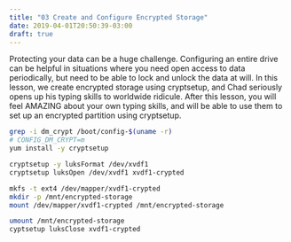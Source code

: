 ```yaml
---
title: "03 Create and Configure Encrypted Storage"
date: 2019-04-01T20:50:39-03:00
draft: true
---
```


Protecting your data can be a huge challenge. Configuring an entire drive can be helpful in situations where you need open access to data periodically, but need to be able to lock and unlock the data at will. In this lesson, we create encrypted storage using cryptsetup, and Chad seriously opens up his typing skills to worldwide ridicule. After this lesson, you will feel AMAZING about your own typing skills, and will be able to use them to set up an encrypted partition using cryptsetup.

```bash
grep -i dm_crypt /boot/config-$(uname -r)
# CONFIG_DM_CRYPT=m
yum install -y cryptsetup

cryptsetup -y luksFormat /dev/xvdf1
cryptsetup luksOpen /dev/xvdf1 xvdf1-crypted

mkfs -t ext4 /dev/mapper/xvdf1-crypted
mkdir -p /mnt/encrypted-storage
mount /dev/mapper/xvdf1-crypted /mnt/encrypted-storage

umount /mnt/encrypted-storage
cyptsetup luksClose xvdf1-crypted
```